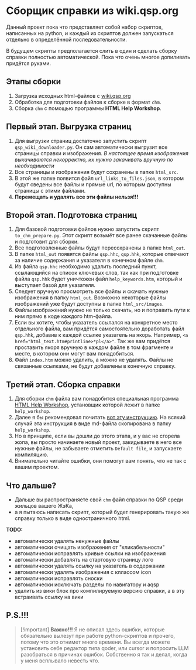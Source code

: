 # Сборщик справки из wiki.qsp.org

Данный проект пока что представляет собой набор скриптов, написанных на python, и каждый из скриптов должен запускаться отдельно в определённой последовательности.

В будущем скрипты предполагается слить в один и сделать сборку справки полностью автоматической. Пока что очень многое допиливать придётся руками.

## Этапы сборки

1. Загрузка исходных html-файлов с [wiki.qsp.org](https://wiki.qsp.org)
2. Обработка для подготовки файлов к сборке в формат `chm`.
3. Сборка `chm` c помощью программы **HTML Help Workshop**.

## Первый этап. Выгрузка страниц

1. Для выгрузки страниц достаточно запустить скрипт `qsp_wiki_downloader.py`. Он сам автоматически выгрузит все страницы справки и изображения.
   *В настоящее время изображения выкачиваются некорректно, их нужно закачивать вручную по необходимости*
2. Все страницы и изображения будут сохранены в папке `html_src`.
3. В этой же папке появится файл `url_links_to_files.json`, в котором будут сведены все файлы и прямые url, по которым доступны страницы с этими файлами.
4. **Перемещать и удалять все эти файлы нельзя!!!**

## Второй этап. Подготовка страниц

1. Для базовой подготовки файлов нужно запустить скрипт `to_chm_prepare.py`. Этот скрипт возьмёт все ранее скачанные файлы и подготовит для сборки.
2. Все подготовленные файлы будут пересохранены в папке `html_out`.
3. В папке `html_out` появятся файлы `qsp.hhc`, `qsp.hhk`, которые отвечают за наличие содержания и указателя в конечном файле `chm`.
4. Из файла `qsp.hhc` необходимо удалить последний пункт, ссылающийся на список ключевых слов, так как при подготовке файла `qsp.hhk` будет уничтожен файл `help_keywords.htm`, который и выступает базой для указателя.
5. Следует вручную просмотреть все файлы и скачать нужные изображения в папку `html_out`. Возможно некоторые файлы изображений уже будут доступны в папке `html_src/images`.
6. Файлы изображений нужно не только скачать, но и поправить пути к ним прямо в коде каждого htm-файла.
7. Если вы хотите, чтобы указатель ссылался на конкретное место отдельного файла, вам придётся самостоятельно доработать файл `qsp.hhk`, добавив к каждой ссылке указатель на якорь. Например, `<a href="html_text.htm#printline>*pl</a>"`. Так же вам придётся проставить якоря вручную в каждом файле в том фрагменте и месте, в котором они могут вам понадобиться.
8. Файл `index.htm` можно удалить, а можно не удалять. Файлы не связанные ссылками, не будут добавлены в конечную справку.

## Третий этап. Сборка справки

1. Для сборки `chm` файла вам понадобится специальная программа [HTML Help Workshop](https://www.helpandmanual.com/downloads_mscomp.html), установщик которой лежит в папке `help_workshop`.
2. Далее я бы рекомендовал почитать [вот эту инструкцию](https://help-spravka.ru/blog/11-help/32-create-new-project-in-html-help-workshop). На всякий случай эта инструкция в виде md-файла скопирована в папку `help_workshop`.
3. Но в принципе, если вы дошли до этого этапа, и у вас не сгорела жопа, вы просто начинаете новый проект, закидываете в него все нужные файлы, не забываете отметить `Default file`, и запускаете компиляцию.
4. Внимательно читайте ошибки, они помогут вам понять, что не так с вашим проектом.

## Что дальше?

- Дальше вы распространяете свой `chm` файл справки по QSP среди жильцов вашего ЖэКа,
- а я пытаюсь написать скрипт, который будет генерировать такую же справку только в виде одностраничного html.

**TODO:**

- автоматически удалять ненужные файлы
- автоматически очищать изображения от "кликабельности"
- автоматически исправлять кривые ссылки на изображения
- автоматически добавлять на стартовую страницу лого
- автоматически удалять ссылку на указатель в содержании
- автоматически удалять изображения с кллассом icon
- автоматически исправлять сноски
- автоматически исключать разделы по навигатору и aqsp
- удалить из вики блок про компилируемую версию справки, а в эту встраивать ссылку на вики



## P.S.!!!

> [!important] **Важно!!!**
> Я не описал здесь ошибки, которые обязательно вылезут при работе python-скриптов и прочего, потому что это отнимет много времени. Вы всегда можете установить себе редактор типа qoder, или cursor и попросить LLM разобраться в причинах ошибок. Собственно я так и делал, когда у меня всплывало невесть что.
